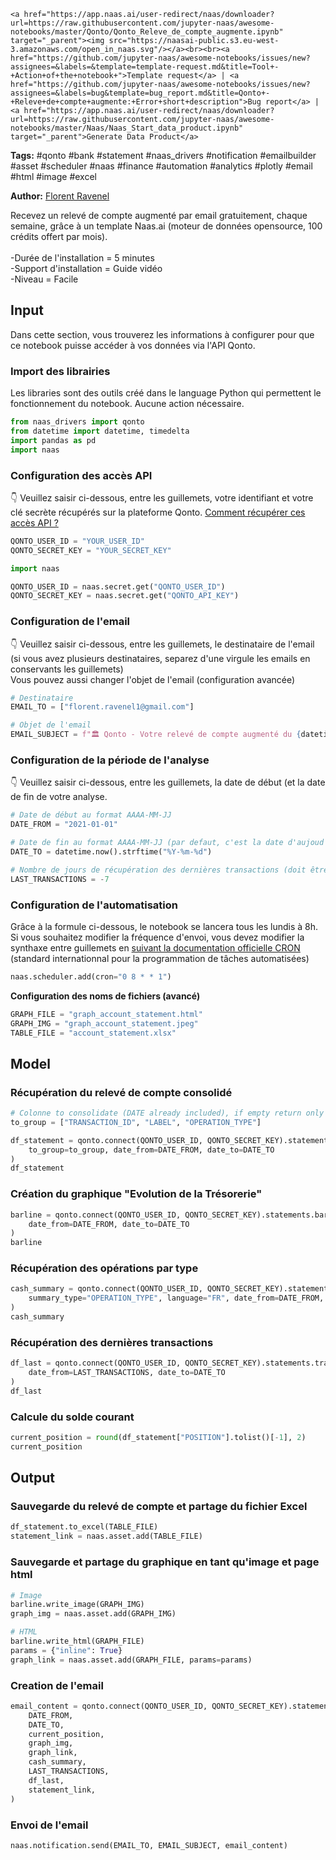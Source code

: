     <a href="https://app.naas.ai/user-redirect/naas/downloader?url=https://raw.githubusercontent.com/jupyter-naas/awesome-notebooks/master/Qonto/Qonto_Releve_de_compte_augmente.ipynb" target="_parent"><img src="https://naasai-public.s3.eu-west-3.amazonaws.com/open_in_naas.svg"/></a><br><br><a href="https://github.com/jupyter-naas/awesome-notebooks/issues/new?assignees=&labels=&template=template-request.md&title=Tool+-+Action+of+the+notebook+">Template request</a> | <a href="https://github.com/jupyter-naas/awesome-notebooks/issues/new?assignees=&labels=bug&template=bug_report.md&title=Qonto+-+Releve+de+compte+augmente:+Error+short+description">Bug report</a> | <a href="https://app.naas.ai/user-redirect/naas/downloader?url=https://raw.githubusercontent.com/jupyter-naas/awesome-notebooks/master/Naas/Naas_Start_data_product.ipynb" target="_parent">Generate Data Product</a>

**Tags:** #qonto #bank #statement #naas_drivers #notification #emailbuilder #asset #scheduler #naas #finance #automation #analytics #plotly #email #html #image #excel

**Author:** [Florent Ravenel](https://www.linkedin.com/in/florent-ravenel/)

Recevez un relevé de compte augmenté par email gratuitement, chaque semaine, grâce à un template Naas.ai (moteur de données opensource, 100 crédits offert par mois). 
<br><br>
-Durée de l'installation = 5 minutes<br>
-Support d'installation = Guide vidéo<br>
-Niveau = Facile<br>

## Input
Dans cette section, vous trouverez les informations à configurer pour que ce notebook puisse accéder à vos données via l'API Qonto.

### Import des librairies
Les libraries sont des outils créé dans le language Python qui permettent le fonctionnement du notebook. Aucune action nécessaire. 


```python
from naas_drivers import qonto
from datetime import datetime, timedelta
import pandas as pd
import naas
```

### Configuration des accès API
👇 Veuillez saisir ci-dessous, entre les guillemets, votre identifiant et votre clé secrète récupérés sur la plateforme Qonto.
<a href='https://www.notion.so/naas-official/Qonto-driver-Get-your-credentials-0cc97828b4e7467c8bfbcf704a77e5f4'>Comment récupérer ces accès API ?</a>


```python
QONTO_USER_ID = "YOUR_USER_ID"
QONTO_SECRET_KEY = "YOUR_SECRET_KEY"
```


```python
import naas

QONTO_USER_ID = naas.secret.get("QONTO_USER_ID")
QONTO_SECRET_KEY = naas.secret.get("QONTO_API_KEY")
```

### Configuration de l'email
👇 Veuillez saisir ci-dessous, entre les guillemets, le destinataire de l'email (si vous avez plusieurs destinataires, separez d'une virgule les emails en conservants les guillemets)<br>
Vous pouvez aussi changer l'objet de l'email (configuration avancée)


```python
# Destinataire
EMAIL_TO = ["florent.ravenel1@gmail.com"]

# Objet de l'email
EMAIL_SUBJECT = f"🏛️ Qonto - Votre relevé de compte augmenté du {datetime.now().strftime('%d/%m/%Y')}"
```

### Configuration de la période de l'analyse
👇 Veuillez saisir ci-dessous, entre les guillemets, la date de début (et la date de fin de votre analyse.


```python
# Date de début au format AAAA-MM-JJ
DATE_FROM = "2021-01-01"

# Date de fin au format AAAA-MM-JJ (par defaut, c'est la date d'aujoud'hui qui est selectionnée)
DATE_TO = datetime.now().strftime("%Y-%m-%d")

# Nombre de jours de récupération des dernières transactions (doit être un chiffre négatif)
LAST_TRANSACTIONS = -7
```

### Configuration de l'automatisation
Grâce à la formule ci-dessous, le notebook se lancera tous les lundis à 8h.<br>
Si vous souhaitez modifier la fréquence d'envoi, vous devez modifier la synthaxe entre guillemets en  <a href="https://crontab.guru/">suivant la documentation officielle CRON</a> (standard internationnal pour la programmation de tâches automatisées)


```python
naas.scheduler.add(cron="0 8 * * 1")
```

**Configuration des noms de fichiers (avancé)**


```python
GRAPH_FILE = "graph_account_statement.html"
GRAPH_IMG = "graph_account_statement.jpeg"
TABLE_FILE = "account_statement.xlsx"
```

## Model

### Récupération du relevé de compte consolidé


```python
# Colonne to consolidate (DATE already included), if empty return only DATE, AMOUNT, POSITION
to_group = ["TRANSACTION_ID", "LABEL", "OPERATION_TYPE"]

df_statement = qonto.connect(QONTO_USER_ID, QONTO_SECRET_KEY).statements.get(
    to_group=to_group, date_from=DATE_FROM, date_to=DATE_TO
)
df_statement
```

### Création du graphique "Evolution de la Trésorerie"


```python
barline = qonto.connect(QONTO_USER_ID, QONTO_SECRET_KEY).statements.barline(
    date_from=DATE_FROM, date_to=DATE_TO
)
barline
```

### Récupération des opérations par type


```python
cash_summary = qonto.connect(QONTO_USER_ID, QONTO_SECRET_KEY).statements.summary(
    summary_type="OPERATION_TYPE", language="FR", date_from=DATE_FROM, date_to=DATE_TO
)
cash_summary
```

### Récupération des dernières transactions


```python
df_last = qonto.connect(QONTO_USER_ID, QONTO_SECRET_KEY).statements.transactions(
    date_from=LAST_TRANSACTIONS, date_to=DATE_TO
)
df_last
```

### Calcule du solde courant


```python
current_position = round(df_statement["POSITION"].tolist()[-1], 2)
current_position
```

## Output

### Sauvegarde du relevé de compte et partage du fichier Excel


```python
df_statement.to_excel(TABLE_FILE)
statement_link = naas.asset.add(TABLE_FILE)
```

### Sauvegarde et partage du graphique en tant qu'image et page html


```python
# Image
barline.write_image(GRAPH_IMG)
graph_img = naas.asset.add(GRAPH_IMG)

# HTML
barline.write_html(GRAPH_FILE)
params = {"inline": True}
graph_link = naas.asset.add(GRAPH_FILE, params=params)
```

### Creation de l'email


```python
email_content = qonto.connect(QONTO_USER_ID, QONTO_SECRET_KEY).statements.email(
    DATE_FROM,
    DATE_TO,
    current_position,
    graph_img,
    graph_link,
    cash_summary,
    LAST_TRANSACTIONS,
    df_last,
    statement_link,
)
```

### Envoi de l'email


```python
naas.notification.send(EMAIL_TO, EMAIL_SUBJECT, email_content)
```
